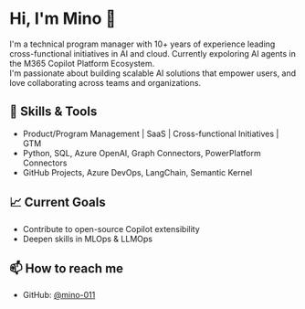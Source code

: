 # Hi, I'm Mino  👋

I'm a technical program manager with 10+ years of experience leading cross-functional initiatives in AI and cloud.
Currently expoloring AI agents in the M365 Copilot Platform Ecosystem.  
I'm passionate about building scalable AI solutions that empower users, and love collaborating across teams and organizations.

## 🔧 Skills & Tools
- Product/Program Management | SaaS | Cross-functional Initiatives | GTM
- Python, SQL, Azure OpenAI, Graph Connectors, PowerPlatform Connectors
- GitHub Projects, Azure DevOps, LangChain, Semantic Kernel

## 📈 Current Goals
- Contribute to open-source Copilot extensibility
- Deepen skills in MLOps & LLMOps

## 📫 How to reach me
- GitHub: [@mino-011](https://github.com/mino-011)
